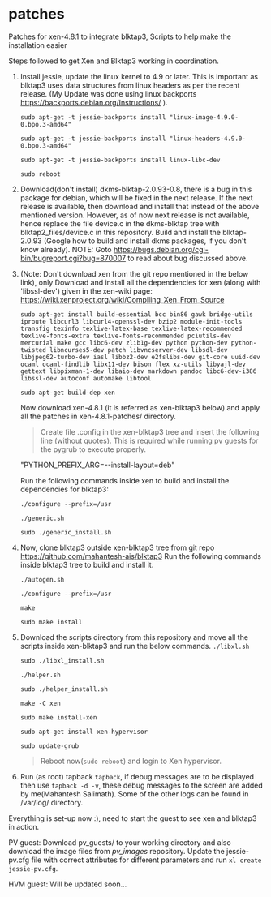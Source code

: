# patches
Patches for xen-4.8.1 to integrate blktap3, Scripts to help make the installation easier

Steps followed to get Xen and Blktap3 working in coordination.

1. Install jessie, update the linux kernel to 4.9 or later. This is important as blktap3 uses data structures from linux headers as per the recent release. (My Update was done using linux backports https://backports.debian.org/Instructions/ ).

	`sudo apt-get -t jessie-backports install "linux-image-4.9.0-0.bpo.3-amd64"`

	`sudo apt-get -t jessie-backports install "linux-headers-4.9.0-0.bpo.3-amd64"`

	`sudo apt-get -t jessie-backports install linux-libc-dev`

	`sudo reboot`

2. Download(don't install) dkms-blktap-2.0.93-0.8, there is a bug in this package for debian, which will be fixed in the next release. If the next release is available, then download and install that instead of the above mentioned version. However, as of now next release is not available, hence replace the file  device.c in the dkms-blktap tree with blktap2_files/device.c in this repository. Build and install the blktap-2.0.93 (Google how to build and install dkms packages, if you don't know already). 
	NOTE: Goto https://bugs.debian.org/cgi-bin/bugreport.cgi?bug=870007 to read about bug discussed above.

3. (Note: Don't download xen from the git repo mentioned in the below link), only Download and install all the dependencies for xen (along with 'libssl-dev') given in the xen-wiki page:
	https://wiki.xenproject.org/wiki/Compiling_Xen_From_Source

	`sudo apt-get install build-essential bcc bin86 gawk bridge-utils iproute libcurl3 libcurl4-openssl-dev bzip2 module-init-tools transfig texinfo texlive-latex-base texlive-latex-recommended texlive-fonts-extra texlive-fonts-recommended pciutils-dev mercurial make gcc libc6-dev zlib1g-dev python python-dev python-twisted libncurses5-dev patch libvncserver-dev libsdl-dev libjpeg62-turbo-dev iasl libbz2-dev e2fslibs-dev git-core uuid-dev ocaml ocaml-findlib libx11-dev bison flex xz-utils libyajl-dev gettext libpixman-1-dev libaio-dev markdown pandoc libc6-dev-i386 libssl-dev autoconf automake libtool`

	`sudo apt-get build-dep xen`

 	Now download xen-4.8.1 (it is referred as xen-blktap3 below) and apply all the patches in xen-4.8.1-patches/ directory.

	> Create file .config in the xen-blktap3 tree and insert the following line (without quotes). This is required while running pv guests for the pygrub to execute properly.
	
	"PYTHON_PREFIX_ARG=--install-layout=deb"

	Run the following commands inside xen to build and install the dependencies for blktap3:

	`./configure --prefix=/usr`

	`./generic.sh`

	`sudo ./generic_install.sh`

4. Now, clone blktap3 outside xen-blktap3 tree from git repo https://github.com/mahantesh-ais/blktap3
	Run the following commands inside blktap3 tree to build and install it.

	`./autogen.sh`

	`./configure --prefix=/usr`

	`make`

	`sudo make install`

5. Download the scripts directory from this repository and move all the scripts inside xen-blktap3 and run the below commands.
	`./libxl.sh`

	`sudo ./libxl_install.sh`

	`./helper.sh`

	`sudo ./helper_install.sh`

	`make -C xen`

	`sudo make install-xen`

	`sudo apt-get install xen-hypervisor`

	`sudo update-grub`

	> Reboot now(`sudo reboot`) and login to Xen hypervisor.

6. Run (as root) tapback `tapback`, if debug messages are to be displayed then use `tapback -d -v`, these debug messages to the screen are added by me(Mahantesh Salimath). Some of the other logs can be found in /var/log/ directory.

Everything is set-up now :), need to start the guest to see xen and blktap3 in action.

PV guest:
	Download pv_guests/ to your working directory and also download the image files from *pv_images* repository. Update the jessie-pv.cfg file with correct attributes for different parameters and run `xl create jessie-pv.cfg`.

HVM guest:
	Will be updated soon...
